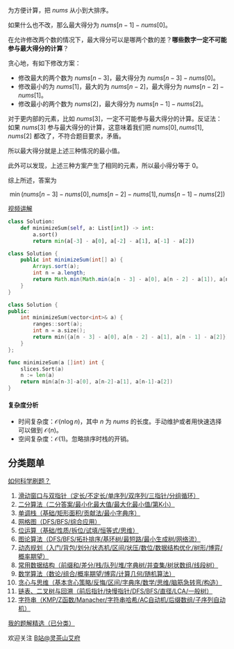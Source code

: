 为方便计算，把 $\textit{nums}$ 从小到大排序。

如果什么也不改，那么最大得分为 $\textit{nums}[n-1] - \textit{nums}[0]$。

在允许修改两个数的情况下，最大得分可以是哪两个数的差？**哪些数字一定不可能参与最大得分的计算**？

贪心地，有如下修改方案：

- 修改最大的两个数为 $\textit{nums}[n-3]$，最大得分为 $\textit{nums}[n-3]-\textit{nums}[0]$。
- 修改最小的为 $\textit{nums}[1]$，最大的为 $\textit{nums}[n-2]$，最大得分为 $\textit{nums}[n-2]-\textit{nums}[1]$。
- 修改最小的两个数为 $\textit{nums}[2]$，最大得分为 $\textit{nums}[n-1]-\textit{nums}[2]$。

对于更内部的元素，比如 $\textit{nums}[3]$，一定不可能参与最大得分的计算。反证法：如果 $\textit{nums}[3]$ 参与最大得分的计算，这意味着我们把 $\textit{nums}[0],\textit{nums}[1],\textit{nums}[2]$ 都改了，不符合题目要求，矛盾。

所以最大得分就是上述三种情况的最小值。

此外可以发现，上述三种方案产生了相同的元素，所以最小得分等于 $0$。

综上所述，答案为

$$
\min(\textit{nums}[n-3]-\textit{nums}[0], \textit{nums}[n-2]-\textit{nums}[1],\textit{nums}[n-1]-\textit{nums}[2])
$$

[视频讲解](https://www.bilibili.com/video/BV15D4y1G7ms/)

```py [sol-Python3]
class Solution:
    def minimizeSum(self, a: List[int]) -> int:
        a.sort()
        return min(a[-3] - a[0], a[-2] - a[1], a[-1] - a[2])
```

```java [sol-Java]
class Solution {
    public int minimizeSum(int[] a) {
        Arrays.sort(a);
        int n = a.length;
        return Math.min(Math.min(a[n - 3] - a[0], a[n - 2] - a[1]), a[n - 1] - a[2]);
    }
}
```

```cpp [sol-C++]
class Solution {
public:
    int minimizeSum(vector<int>& a) {
        ranges::sort(a);
        int n = a.size();
        return min({a[n - 3] - a[0], a[n - 2] - a[1], a[n - 1] - a[2]});
    }
};
```

```go [sol-Go]
func minimizeSum(a []int) int {
	slices.Sort(a)
	n := len(a)
	return min(a[n-3]-a[0], a[n-2]-a[1], a[n-1]-a[2])
}
```

#### 复杂度分析

- 时间复杂度：$\mathcal{O}(n\log n)$，其中 $n$ 为 $\textit{nums}$ 的长度。手动维护或者用快速选择可以做到 $\mathcal{O}(n)$。
- 空间复杂度：$\mathcal{O}(1)$。忽略排序时栈的开销。

## 分类题单

[如何科学刷题？](https://leetcode.cn/circle/discuss/RvFUtj/)

1. [滑动窗口与双指针（定长/不定长/单序列/双序列/三指针/分组循环）](https://leetcode.cn/circle/discuss/0viNMK/)
2. [二分算法（二分答案/最小化最大值/最大化最小值/第K小）](https://leetcode.cn/circle/discuss/SqopEo/)
3. [单调栈（基础/矩形面积/贡献法/最小字典序）](https://leetcode.cn/circle/discuss/9oZFK9/)
4. [网格图（DFS/BFS/综合应用）](https://leetcode.cn/circle/discuss/YiXPXW/)
5. [位运算（基础/性质/拆位/试填/恒等式/思维）](https://leetcode.cn/circle/discuss/dHn9Vk/)
6. [图论算法（DFS/BFS/拓扑排序/基环树/最短路/最小生成树/网络流）](https://leetcode.cn/circle/discuss/01LUak/)
7. [动态规划（入门/背包/划分/状态机/区间/状压/数位/数据结构优化/树形/博弈/概率期望）](https://leetcode.cn/circle/discuss/tXLS3i/)
8. [常用数据结构（前缀和/差分/栈/队列/堆/字典树/并查集/树状数组/线段树）](https://leetcode.cn/circle/discuss/mOr1u6/)
9. [数学算法（数论/组合/概率期望/博弈/计算几何/随机算法）](https://leetcode.cn/circle/discuss/IYT3ss/)
10. [贪心与思维（基本贪心策略/反悔/区间/字典序/数学/思维/脑筋急转弯/构造）](https://leetcode.cn/circle/discuss/g6KTKL/)
11. [链表、二叉树与回溯（前后指针/快慢指针/DFS/BFS/直径/LCA/一般树）](https://leetcode.cn/circle/discuss/K0n2gO/)
12. [字符串（KMP/Z函数/Manacher/字符串哈希/AC自动机/后缀数组/子序列自动机）](https://leetcode.cn/circle/discuss/SJFwQI/)

[我的题解精选（已分类）](https://github.com/EndlessCheng/codeforces-go/blob/master/leetcode/SOLUTIONS.md)

欢迎关注 [B站@灵茶山艾府](https://space.bilibili.com/206214)
